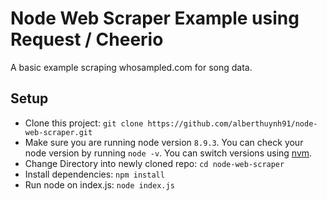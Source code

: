 # Node Web Scraper Example using Request / Cheerio

A basic example scraping whosampled.com for song data.

## Setup

- Clone this project: `git clone https://github.com/alberthuynh91/node-web-scraper.git`
- Make sure you are running node version `8.9.3`. You can check your node version by running `node -v`. You can switch versions using [nvm](https://github.com/creationix/nvm).
- Change Directory into newly cloned repo: `cd node-web-scraper`
- Install dependencies: `npm install`
- Run node on index.js: `node index.js`
